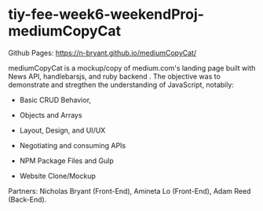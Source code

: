 # tiy-fee-week6-weekendProj-mediumCopyCat
Github Pages: https://n-bryant.github.io/mediumCopyCat/

mediumCopyCat is a mockup/copy of medium.com's landing page built with News API, handlebarsjs, and ruby backend . The objective was to demonstrate and stregthen the understanding of JavaScript, notabily: 

- Basic CRUD Behavior, 

- Objects and Arrays

- Layout, Design, and UI/UX

- Negotiating and consuming APIs

- NPM Package Files and Gulp

- Website Clone/Mockup

Partners: Nicholas Bryant (Front-End), Amineta Lo (Front-End), Adam Reed (Back-End).
